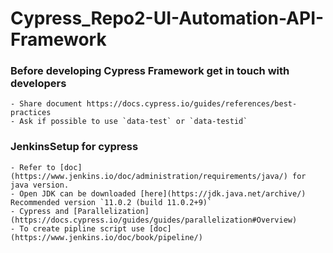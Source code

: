 # Cypress_Repo2-UI-Automation-API-Framework

### Before developing Cypress Framework get in touch with developers

    - Share document https://docs.cypress.io/guides/references/best-practices
    - Ask if possible to use `data-test` or `data-testid`

### JenkinsSetup for cypress

    - Refer to [doc](https://www.jenkins.io/doc/administration/requirements/java/) for java version.
    - Open JDK can be downloaded [here](https://jdk.java.net/archive/) Recommended version `11.0.2 (build 11.0.2+9)`
    - Cypress and [Parallelization](https://docs.cypress.io/guides/guides/parallelization#Overview)
    - To create pipline script use [doc](https://www.jenkins.io/doc/book/pipeline/)
